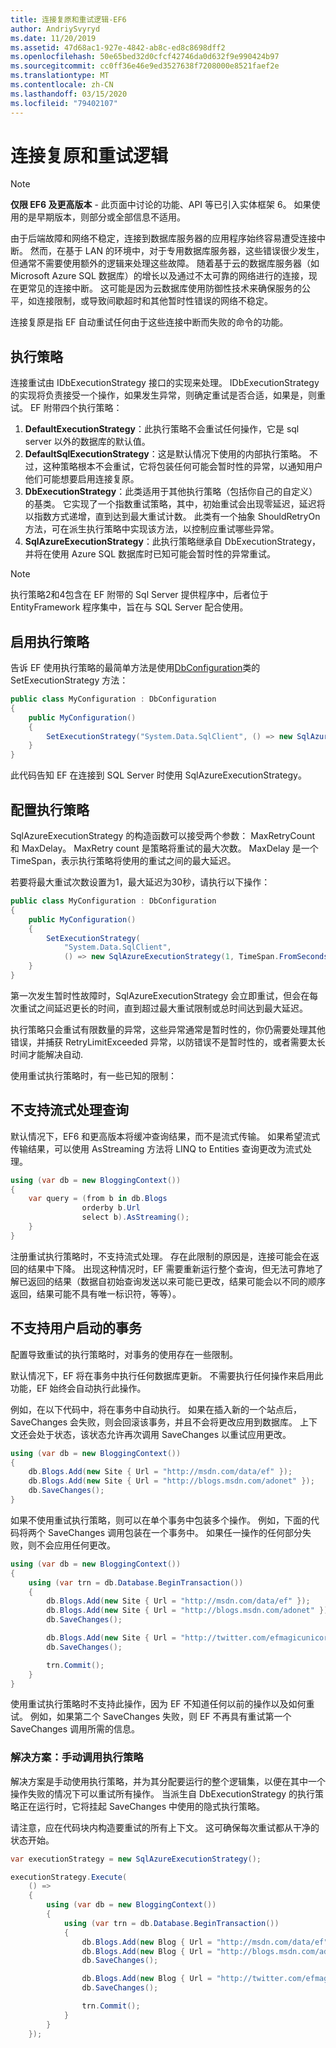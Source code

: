```yaml
---
title: 连接复原和重试逻辑-EF6
author: AndriySvyryd
ms.date: 11/20/2019
ms.assetid: 47d68ac1-927e-4842-ab8c-ed8c8698dff2
ms.openlocfilehash: 50e65bed32d0cfcf42746da0d632f9e990424b97
ms.sourcegitcommit: cc0ff36e46e9ed3527638f7208000e8521faef2e
ms.translationtype: MT
ms.contentlocale: zh-CN
ms.lasthandoff: 03/15/2020
ms.locfileid: "79402107"
---
```

# <a name="connection-resiliency-and-retry-logic"></a>连接复原和重试逻辑
> [!NOTE]
> **仅限 EF6 及更高版本** - 此页面中讨论的功能、API 等已引入实体框架 6。 如果使用的是早期版本，则部分或全部信息不适用。  

由于后端故障和网络不稳定，连接到数据库服务器的应用程序始终容易遭受连接中断。 然而，在基于 LAN 的环境中，对于专用数据库服务器，这些错误很少发生，但通常不需要使用额外的逻辑来处理这些故障。 随着基于云的数据库服务器（如 Microsoft Azure SQL 数据库）的增长以及通过不太可靠的网络进行的连接，现在更常见的连接中断。 这可能是因为云数据库使用防御性技术来确保服务的公平，如连接限制，或导致间歇超时和其他暂时性错误的网络不稳定。  

连接复原是指 EF 自动重试任何由于这些连接中断而失败的命令的功能。  

## <a name="execution-strategies"></a>执行策略  

连接重试由 IDbExecutionStrategy 接口的实现来处理。 IDbExecutionStrategy 的实现将负责接受一个操作，如果发生异常，则确定重试是否合适，如果是，则重试。 EF 附带四个执行策略：  

1. **DefaultExecutionStrategy**：此执行策略不会重试任何操作，它是 sql server 以外的数据库的默认值。  
2. **DefaultSqlExecutionStrategy**：这是默认情况下使用的内部执行策略。 不过，这种策略根本不会重试，它将包装任何可能会暂时性的异常，以通知用户他们可能想要启用连接复原。  
3. **DbExecutionStrategy**：此类适用于其他执行策略（包括你自己的自定义）的基类。 它实现了一个指数重试策略，其中，初始重试会出现零延迟，延迟将以指数方式递增，直到达到最大重试计数。 此类有一个抽象 ShouldRetryOn 方法，可在派生执行策略中实现该方法，以控制应重试哪些异常。  
4. **SqlAzureExecutionStrategy**：此执行策略继承自 DbExecutionStrategy，并将在使用 Azure SQL 数据库时已知可能会暂时性的异常重试。

> [!NOTE]
> 执行策略2和4包含在 EF 附带的 Sql Server 提供程序中，后者位于 EntityFramework 程序集中，旨在与 SQL Server 配合使用。  

## <a name="enabling-an-execution-strategy"></a>启用执行策略  

告诉 EF 使用执行策略的最简单方法是使用[DbConfiguration](~/ef6/fundamentals/configuring/code-based.md)类的 SetExecutionStrategy 方法：  

``` csharp
public class MyConfiguration : DbConfiguration
{
    public MyConfiguration()
    {
        SetExecutionStrategy("System.Data.SqlClient", () => new SqlAzureExecutionStrategy());
    }
}
```  

此代码告知 EF 在连接到 SQL Server 时使用 SqlAzureExecutionStrategy。  

## <a name="configuring-the-execution-strategy"></a>配置执行策略  

SqlAzureExecutionStrategy 的构造函数可以接受两个参数： MaxRetryCount 和 MaxDelay。 MaxRetry count 是策略将重试的最大次数。 MaxDelay 是一个 TimeSpan，表示执行策略将使用的重试之间的最大延迟。  

若要将最大重试次数设置为1，最大延迟为30秒，请执行以下操作：  

``` csharp
public class MyConfiguration : DbConfiguration
{
    public MyConfiguration()
    {
        SetExecutionStrategy(
            "System.Data.SqlClient",
            () => new SqlAzureExecutionStrategy(1, TimeSpan.FromSeconds(30)));
    }
}
```  

第一次发生暂时性故障时，SqlAzureExecutionStrategy 会立即重试，但会在每次重试之间延迟更长的时间，直到超过最大重试限制或总时间达到最大延迟。  

执行策略只会重试有限数量的异常，这些异常通常是暂时性的，你仍需要处理其他错误，并捕获 RetryLimitExceeded 异常，以防错误不是暂时性的，或者需要太长时间才能解决自动.  

使用重试执行策略时，有一些已知的限制：  

## <a name="streaming-queries-are-not-supported"></a>不支持流式处理查询  

默认情况下，EF6 和更高版本将缓冲查询结果，而不是流式传输。 如果希望流式传输结果，可以使用 AsStreaming 方法将 LINQ to Entities 查询更改为流式处理。  

``` csharp
using (var db = new BloggingContext())
{
    var query = (from b in db.Blogs
                orderby b.Url
                select b).AsStreaming();
    }
}
```  

注册重试执行策略时，不支持流式处理。 存在此限制的原因是，连接可能会在返回的结果中下降。 出现这种情况时，EF 需要重新运行整个查询，但无法可靠地了解已返回的结果（数据自初始查询发送以来可能已更改，结果可能会以不同的顺序返回，结果可能不具有唯一标识符，等等）。  

## <a name="user-initiated-transactions-are-not-supported"></a>不支持用户启动的事务  

配置导致重试的执行策略时，对事务的使用存在一些限制。  

默认情况下，EF 将在事务中执行任何数据库更新。 不需要执行任何操作来启用此功能，EF 始终会自动执行此操作。  

例如，在以下代码中，将在事务中自动执行。 如果在插入新的一个站点后，SaveChanges 会失败，则会回滚该事务，并且不会将更改应用到数据库。 上下文还会处于状态，该状态允许再次调用 SaveChanges 以重试应用更改。  

``` csharp
using (var db = new BloggingContext())
{
    db.Blogs.Add(new Site { Url = "http://msdn.com/data/ef" });
    db.Blogs.Add(new Site { Url = "http://blogs.msdn.com/adonet" });
    db.SaveChanges();
}
```  

如果不使用重试执行策略，则可以在单个事务中包装多个操作。 例如，下面的代码将两个 SaveChanges 调用包装在一个事务中。 如果任一操作的任何部分失败，则不会应用任何更改。  

``` csharp
using (var db = new BloggingContext())
{
    using (var trn = db.Database.BeginTransaction())
    {
        db.Blogs.Add(new Site { Url = "http://msdn.com/data/ef" });
        db.Blogs.Add(new Site { Url = "http://blogs.msdn.com/adonet" });
        db.SaveChanges();

        db.Blogs.Add(new Site { Url = "http://twitter.com/efmagicunicorns" });
        db.SaveChanges();

        trn.Commit();
    }
}
```  

使用重试执行策略时不支持此操作，因为 EF 不知道任何以前的操作以及如何重试。 例如，如果第二个 SaveChanges 失败，则 EF 不再具有重试第一个 SaveChanges 调用所需的信息。  

### <a name="solution-manually-call-execution-strategy"></a>解决方案：手动调用执行策略  

解决方案是手动使用执行策略，并为其分配要运行的整个逻辑集，以便在其中一个操作失败的情况下可以重试所有操作。 当派生自 DbExecutionStrategy 的执行策略正在运行时，它将挂起 SaveChanges 中使用的隐式执行策略。  

请注意，应在代码块内构造要重试的所有上下文。 这可确保每次重试都从干净的状态开始。  

``` csharp
var executionStrategy = new SqlAzureExecutionStrategy();

executionStrategy.Execute(
    () =>
    {
        using (var db = new BloggingContext())
        {
            using (var trn = db.Database.BeginTransaction())
            {
                db.Blogs.Add(new Blog { Url = "http://msdn.com/data/ef" });
                db.Blogs.Add(new Blog { Url = "http://blogs.msdn.com/adonet" });
                db.SaveChanges();

                db.Blogs.Add(new Blog { Url = "http://twitter.com/efmagicunicorns" });
                db.SaveChanges();

                trn.Commit();
            }
        }
    });
```  

